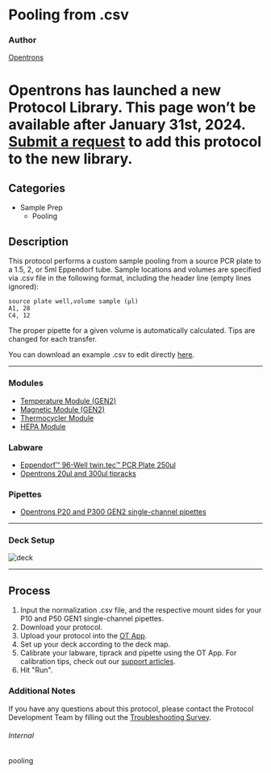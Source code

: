 # Pooling from .csv

### Author
[Opentrons](https://opentrons.com/)


# Opentrons has launched a new Protocol Library. This page won’t be available after January 31st, 2024. [Submit a request](https://docs.google.com/forms/d/e/1FAIpQLSdYYp9QCKow4nn0KlCVsMS3HX0eJ0N9O7-erajKvcpT0lWbSg/viewform) to add this protocol to the new library.

## Categories
* Sample Prep
	* Pooling

## Description
This protocol performs a custom sample pooling from a source PCR plate to a 1.5, 2, or 5ml Eppendorf tube. Sample locations and volumes are specified via .csv file in the following format, including the header line (empty lines ignored):

```
source plate well,volume sample (µl)
A1, 28
C4, 12
```

The proper pipette for a given volume is automatically calculated. Tips are changed for each transfer.

You can download an example .csv to edit directly [here](https://opentrons-protocol-library-website.s3.amazonaws.com/custom-README-images/pooling/ex.csv).

---

### Modules
* [Temperature Module (GEN2)](https://shop.opentrons.com/collections/hardware-modules/products/tempdeck)
* [Magnetic Module (GEN2)](https://shop.opentrons.com/collections/hardware-modules/products/magdeck)
* [Thermocycler Module](https://shop.opentrons.com/collections/hardware-modules/products/thermocycler-module)
* [HEPA Module](https://shop.opentrons.com/collections/hardware-modules/products/hepa-module)

### Labware
* [Eppendorf™ 96-Well twin.tec™ PCR Plate 250µl](https://www.fishersci.com/shop/products/eppendorf-96-well-twin-tec-pcr-plates-21/e951020389)
* [Opentrons 20µl and 300µl tipracks](https://shop.opentrons.com/collections/opentrons-tips)

### Pipettes
* [Opentrons P20 and P300 GEN2 single-channel pipettes](https://shop.opentrons.com/collections/ot-2-pipettes/products/single-channel-electronic-pipette)

---

### Deck Setup

![deck](https://opentrons-protocol-library-website.s3.amazonaws.com/custom-README-images/pooling/pooling.png)

---

## Process
1. Input the normalization .csv file, and the respective mount sides for your P10 and P50 GEN1 single-channel pipettes.
2. Download your protocol.
3. Upload your protocol into the [OT App](https://opentrons.com/ot-app).
4. Set up your deck according to the deck map.
5. Calibrate your labware, tiprack and pipette using the OT App. For calibration tips, check out our [support articles](https://support.opentrons.com/en/collections/1559720-guide-for-getting-started-with-the-ot-2).
6. Hit "Run".

### Additional Notes
If you have any questions about this protocol, please contact the Protocol Development Team by filling out the [Troubleshooting Survey](https://protocol-troubleshooting.paperform.co/).

###### Internal
pooling
